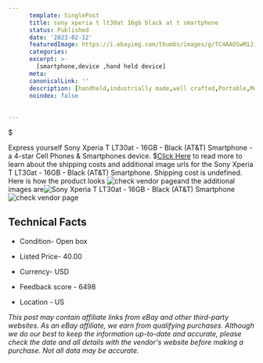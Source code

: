 ```yaml
---
      template: SinglePost
      title: sony xperia t lt30at 16gb black at t smartphone
      status: Published
      date: '2023-02-12'
      featuredImage: https://i.ebayimg.com/thumbs/images/g/TC4AAOSwM1Jiq1kj/s-l225.jpg
      categories: 
      excerpt: >-
        [smartphone,device ,hand held device]
      meta:
      canonicalLink: ''
      description: [handheld,industrially made,well crafted,Portable,Mobile,Compact,Convenient,Lightweight,Maneuverable,Man-portable,Miniature,Carriable,Hand-held,Light,Holdable,Transportable,Mobile device,Pocket-sized,On-the-go,Wireless,Cordless,Compact size,Convenient size, smartphone,device ,hand held device]
      noindex: false
      
        
---
```

$

Express yourself Sony Xperia T LT30at - 16GB - Black (AT&T) Smartphone - a 4-star Cell Phones & Smartphones device.
$[Click Here](https://www.ebay.com/itm/114914080981?hash=item1ac169b8d5%3Ag%3ATC4AAOSwM1Jiq1kj&mkevt=1&mkcid=1&mkrid=711-53200-19255-0&campid=%253CePNCampaignId%253E&customid=%253CreferenceId%253E&toolid=10049) to read more to learn about the shipping costs and additional image urls for the Sony Xperia T LT30at - 16GB - Black (AT&T) Smartphone. Shipping cost is undefined. Here is how the product looks ![check vendor page](https://i.ebayimg.com/thumbs/images/g/TC4AAOSwM1Jiq1kj/s-l225.jpg)and the additional images are![Sony Xperia T LT30at - 16GB - Black (AT&T) Smartphone](https://i.ebayimg.com/images/g/TC4AAOSwM1Jiq1kj/s-l500.jpg)![check vendor page](https://origin-galleryplus.ebayimg.com/ws/web/114914080981_2_0_1/225x225.jpg,https://origin-galleryplus.ebayimg.com/ws/web/114914080981_3_0_1/225x225.jpg)



 ## Technical Facts 



     
      

 - Condition- Open box 


      

 - Listed Price- 40.00 


      

 - Currency- USD 


      

 - Feedback score - 6498 


      

 - Location - US 


      
      

 *_This post may contain affiliate links from eBay and other third-party websites. As an eBay affiliate, we earn from qualifying purchases. Although we do our best to keep the information up-to-date and accurate, please check the date and all details with the vendor's website before making a purchase. Not all data may be accurate._*






